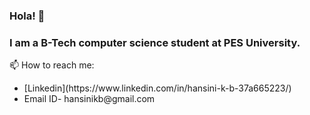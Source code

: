 ### Hola! 👋

<!---

- 🔭 I’m currently working on ...

- 👯 I’m looking to collaborate on ...
- 🤔 I’m looking for help with ...
- 💬 Ask me about ...
--->
### I am a B-Tech computer science student at PES University.


 📫 How to reach me:<br/>
 <ul>
  <li>
             [Linkedin](https://www.linkedin.com/in/hansini-k-b-37a665223/) </li>
  <li>
                Email ID- hansinikb@gmail.com
  </li>
 </ul>



